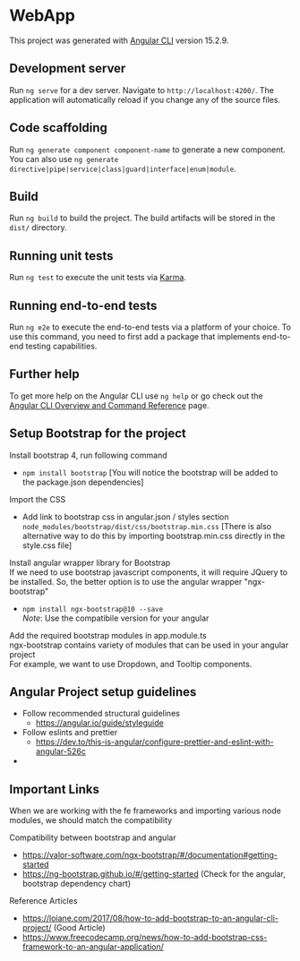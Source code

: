 # WebApp

This project was generated with [Angular CLI](https://github.com/angular/angular-cli) version 15.2.9.

## Development server

Run `ng serve` for a dev server. Navigate to `http://localhost:4200/`. The application will automatically reload if you change any of the source files.

## Code scaffolding

Run `ng generate component component-name` to generate a new component. You can also use `ng generate directive|pipe|service|class|guard|interface|enum|module`.

## Build

Run `ng build` to build the project. The build artifacts will be stored in the `dist/` directory.

## Running unit tests

Run `ng test` to execute the unit tests via [Karma](https://karma-runner.github.io).

## Running end-to-end tests

Run `ng e2e` to execute the end-to-end tests via a platform of your choice. To use this command, you need to first add a package that implements end-to-end testing capabilities.

## Further help

To get more help on the Angular CLI use `ng help` or go check out the [Angular CLI Overview and Command Reference](https://angular.io/cli) page.


## Setup Bootstrap for the project

Install bootstrap 4, run following command
- `npm install bootstrap`
[You will notice the bootstrap will be added to the package.json dependencies]

Import the CSS
-  Add link to bootstrap css in angular.json / styles section `node_modules/bootstrap/dist/css/bootstrap.min.css`
[There is also alternative way to do this by importing bootstrap.min.css directly in the style.css file]

Install angular wrapper library for Bootstrap  
If we need to use bootstrap javascript components, it will require JQuery to be installed. So, the better option is to use the angular wrapper "ngx-bootstrap"
- `npm install ngx-bootstrap@10 --save`  
<em>Note</em>: Use the compatibile version for your angular

Add the required bootstrap modules in app.module.ts  
ngx-bootstrap contains variety of modules that can be used in your angular project  
For example, we want to use Dropdown, and  Tooltip components.


## Angular Project setup guidelines
- Follow recommended structural guidelines  
    - https://angular.io/guide/styleguide  
- Follow eslints and prettier
    - https://dev.to/this-is-angular/configure-prettier-and-eslint-with-angular-526c  
- 



## Important Links
When we are working with the fe frameworks and importing various node modules, we should match the compatibility

Compatibility between bootstrap and angular  
- https://valor-software.com/ngx-bootstrap/#/documentation#getting-started
- https://ng-bootstrap.github.io/#/getting-started (Check for the angular, bootstrap dependency chart)

Reference Articles
- https://loiane.com/2017/08/how-to-add-bootstrap-to-an-angular-cli-project/ (Good Article) 
- https://www.freecodecamp.org/news/how-to-add-bootstrap-css-framework-to-an-angular-application/
